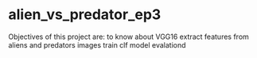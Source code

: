 # alien_vs_predator_ep3
Objectives of this project are:
    to know about VGG16
    extract features from aliens and predators images
    train clf model
    evalationd